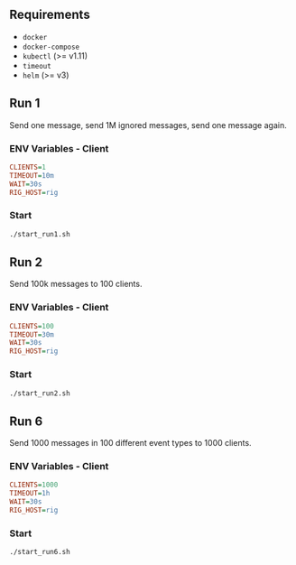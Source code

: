 ## Requirements

* `docker`
* `docker-compose`
* `kubectl` (>= v1.11)
* `timeout`
* `helm` (>= v3)

## Run 1

Send one message, send 1M ignored messages, send one message again.

### ENV Variables - Client
```ini
CLIENTS=1
TIMEOUT=10m
WAIT=30s
RIG_HOST=rig
```

### Start
```bash
./start_run1.sh
```

## Run 2

Send 100k messages to 100 clients.

### ENV Variables - Client
```ini
CLIENTS=100
TIMEOUT=30m
WAIT=30s
RIG_HOST=rig
```

### Start
```bash
./start_run2.sh
```

## Run 6

Send 1000 messages in 100 different event types to 1000 clients.

### ENV Variables - Client
```ini
CLIENTS=1000
TIMEOUT=1h
WAIT=30s
RIG_HOST=rig
```

### Start
```bash
./start_run6.sh
```
